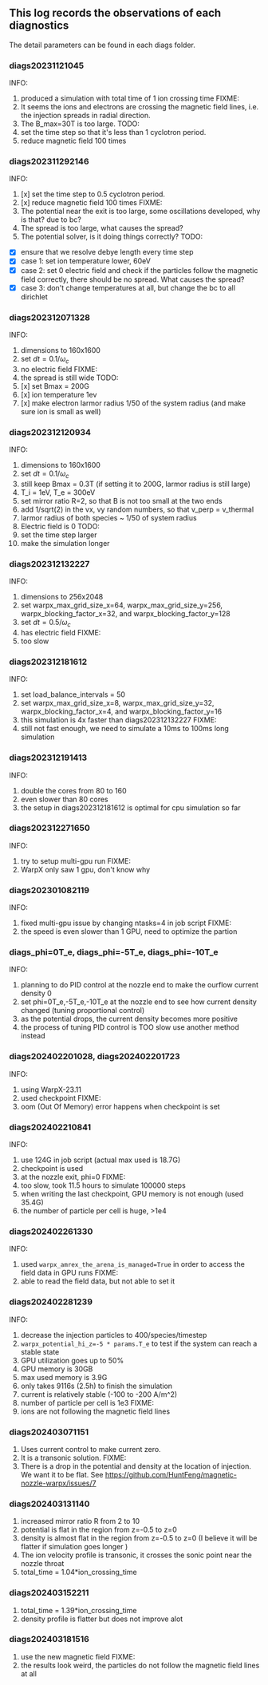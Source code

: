 ## This log records the observations of each diagnostics 
The detail parameters can be found in each diags folder.
### diags20231121045
INFO:
1. produced a simulation with total time of 1 ion crossing time 
FIXME:
1. It seems the ions and electrons are crossing the magnetic field lines, i.e. the injection spreads in radial direction. 
2. The B_max=30T is too large.
TODO:
1. set the time step so that it's less than 1 cyclotron period. 
2. reduce magnetic field 100 times

### diags202311292146
INFO:
1. [x] set the time step to 0.5 cyclotron period. 
2. [x] reduce magnetic field 100 times
FIXME: 
1. The potential near the exit is too large, some oscillations developed, why is that? due to bc?
2. The spread is too large, what causes the spread?
3. The potential solver, is it doing things correctly? 
TODO: 
- [x] ensure that we resolve debye length every time step
- [x] case 1: set ion temperature lower, 60eV
- [x] case 2: set 0 electric field and check if the particles follow the magnetic field correctly, there should be no spread. What causes the spread?
- [x] case 3: don't change temperatures at all, but change the bc to all dirichlet

### diags202312071328
INFO:
1. dimensions to 160x1600
2. set $dt = 0.1 / \omega_c$
3. no electric field
FIXME:
1. the spread is still wide
TODO:
1. [x] set Bmax = 200G
2. [x] ion temperature 1ev
3. [x] make electron larmor radius 1/50 of the system radius (and make sure ion is small as well)

### diags202312120934
INFO:
1. dimensions to 160x1600
2. set $dt = 0.1 / \omega_c$
3. still keep Bmax = 0.3T (if setting it to 200G, larmor radius is still large)
4. T_i = 1eV, T_e = 300eV
5. set mirror ratio R=2, so that B is not too small at the two ends
6. add 1/sqrt(2) in the vx, vy random numbers, so that v_perp = v_thermal
7. larmor radius of both species ~ 1/50 of system radius
8. Electric field is 0
TODO:
1. set the time step larger
2. make the simulation longer

### diags202312132227
INFO:
1. dimensions to 256x2048
2. set warpx_max_grid_size_x=64, warpx_max_grid_size_y=256, warpx_blocking_factor_x=32, and warpx_blocking_factor_y=128
3. set $dt = 0.5 / \omega_c$
4. has electric field
FIXME:
1. too slow

### diags202312181612
INFO:
1. set load_balance_intervals = 50
2. set warpx_max_grid_size_x=8, warpx_max_grid_size_y=32, warpx_blocking_factor_x=4, and warpx_blocking_factor_y=16
3. this simulation is 4x faster than diags202312132227
FIXME:
1. still not fast enough, we need to simulate a 10ms to 100ms long simulation

### diags202312191413
INFO:
1. double the cores from 80 to 160
2. even slower than 80 cores
3. the setup in diags202312181612 is optimal for cpu simulation so far

### diags202312271650
INFO:
1. try to setup multi-gpu run
FIXME:
1. WarpX only saw 1 gpu, don't know why

### diags202301082119
INFO:
1. fixed multi-gpu issue by changing ntasks=4 in job script
FIXME:
1. the speed is even slower than 1 GPU, need to optimize the partion

### diags_phi=0T_e, diags_phi=-5T_e, diags_phi=-10T_e
INFO:
1. planning to do PID control at the nozzle end to make the ourflow current density 0
2. set phi=0T_e,-5T_e,-10T_e at the nozzle end to see how current density changed (tuning proportional control)
3. as the potential drops, the current density becomes more positive
4. the process of tuning PID control is TOO slow use another method instead

### diags202402201028, diags202402201723
INFO:
1. using WarpX-23.11
2. used checkpoint
FIXME:
1. oom (Out Of Memory) error happens when checkpoint is set

### diags202402210841
INFO:
1. use 124G in job script (actual max used is 18.7G)
2. checkpoint is used
3. at the nozzle exit, phi=0
FIXME:
1. too slow, took 11.5 hours to simulate 100000 steps
2. when writing the last checkpoint, GPU memory is not enough (used 35.4G)
3. the number of particle per cell is huge, >1e4

### diags202402261330 
INFO:
1. used `warpx_amrex_the_arena_is_managed=True` in order to access the field data in GPU runs
FIXME:
1. able to read the field data, but not able to set it

### diags202402281239
INFO:
1. decrease the injection particles to 400/species/timestep
2. `warpx_potential_hi_z=-5 * params.T_e` to test if the system can reach a stable state
3. GPU utilization goes up to 50%
4. GPU memory is 30GB
5. max used memory is 3.9G
6. only takes 9116s (2.5h) to finish the simulation
7. current is relatively stable (-100 to -200 A/m^2)
8. number of particle per cell is 1e3
FIXME:
1. ions are not following the magnetic field lines

### diags202403071151
1. Uses current control to make current zero.
2. It is a transonic solution.
FIXME:
1. There is a drop in the potential and density at the location of injection. We want it to be flat. See https://github.com/HuntFeng/magnetic-nozzle-warpx/issues/7

### diags202403131140
1. increased mirror ratio R from 2 to 10
2. potential is flat in the region from z=-0.5 to z=0
3. density is almost flat in the region from z=-0.5 to z=0 (I believe it will be flatter if simulation goes longer )
4. The ion velocity profile is transonic, it crosses the sonic point near the nozzle throat
5. total_time = 1.04*ion_crossing_time

### diags202403152211
1. total_time = 1.39*ion_crossing_time
2. density profile is flatter but does not improve alot

### diags202403181516
1. use the new magnetic field
FIXME:
1. the results look weird, the particles do not follow the magnetic field lines at all
